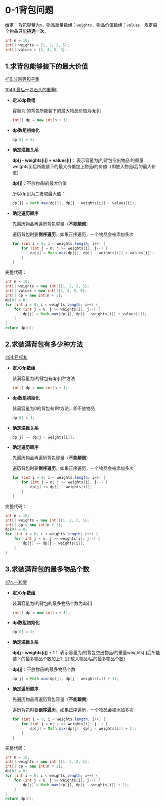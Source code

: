 # 0-1背包问题

给定：背包容量为`n`，物品重量数组：`weights`，物品价值数组：`values`，规定每个物品只能**挑选一次**。

```java
int n = 10;
int[] weights = {1, 2, 2, 5};
int[] values = {2, 4, 5, 8};
```

## 1.求背包能够装下的最大价值

[416.分割等和子集](https://leetcode.cn/problems/partition-equal-subset-sum/description/)

[1049.最后一块石头的重量II](https://leetcode.cn/problems/last-stone-weight-ii/description/)

- **定义dp数组**

  容量为i的背包所能装下的最大物品价值为dp[i]

  ```java
  int[] dp = new int[n + 1];
  ```

- **dp数组初始化**

  ```java
  dp[0] = 0;
  ```

- **确定递推关系**

  **dp[j - weights[i]] + values[i]**： 表示容量为j的背包空出物品i的重量weights[i]后所能装下的最大价值加上物品i的价值（即放入物品i后的最大价值）
  
  **dp[j]**：不放物品i的最大价值

  所以dp[j]为二者取最大值：
  
  ```java
  dp[j] = Math.max(dp[j], dp[j - weights[i]] + values[i]);
  ```

- **确定遍历顺序**

  先遍历物品再遍历背包容量（**不能颠倒**）

  遍历背包时要**倒序遍历**，如果正序遍历，一个物品会被添加多次

  ```java
  for (int i = 0; i < weights.length; i++) {
      for (int j = n; j >= weights[i]; j--) {
          dp[j] = Math.max(dp[j], dp[j - weights[i]] + values[i]);
      }
  }
  ```

完整代码：

```java
int n = 10;
int[] weights = new int[]{1, 2, 2, 5};
int[] values = new int[]{2, 4, 5, 8};
int[] dp = new int[n + 1];
dp[0] = 0;
for (int i = 0; i < weights.length; i++) {
    for (int j = n; j >= weights[i]; j--) {
        dp[j] = Math.max(dp[j], dp[j - weights[i]] + values[i]);
    }
}
return dp[n];
```

## 2.求装满背包有多少种方法

[494.目标和](https://leetcode.cn/problems/target-sum/description/)

- **定义dp数组**

  装满容量为i的背包有dp[i]种方法

  ```java
  int[] dp = new int[n + 1];
  ```

- **dp数组初始化**

  装满容量为0的背包有1种方法，即不放物品

  ```java
  dp[0] = 1;
  ```

- **确定递推关系**

  ```java
  dp[j] += dp[j - weights[i]];
  ```

- **确定遍历顺序**

  先遍历物品再遍历背包容量（**不能颠倒**）

  遍历背包时要**倒序遍历**，如果正序遍历，一个物品会被添加多次

  ```java
  for (int i = 0; i < weights.length; i++) {
      for (int j = n; j >= weights[i]; j--) {
          dp[j] += dp[j - weights[i]];
      }
  }
  ```

完整代码：

```java
int n = 10;
int[] weights = new int[]{1, 2, 2, 5};
int[] dp = new int[n + 1];
dp[0] = 0;
for (int i = 0; i < weights.length; i++) {
    for (int j = n; j >= weights[i]; j--) {
        dp[j] += dp[j - weights[i]];
    }
}
```

## 3.求装满背包的最多物品个数

[474.一和零](https://leetcode.cn/problems/ones-and-zeroes/description/)

- **定义dp数组**

  装满容量为i的背包的最多物品个数为dp[i]

  ```java
  int[] dp = new int[n + 1];
  ```

- **dp数组初始化**

  ```java
  dp[0] = 0;
  ```

- **确定递推关系**

  **dp[j - weights[i]] + 1**： 表示容量为j的背包空出物品i的重量weights[i]后所能装下的最多物品个数加上1（即放入物品i后的最多物品个数）

  **dp[j]**：不放物品i的最多物品个数

  ```java
  dp[j] = Math.max(dp[j], dp[j - weights[i]] + 1);
  ```

- **确定遍历顺序**

  先遍历物品再遍历背包容量（**不能颠倒**）

  遍历背包时要**倒序遍历**，如果正序遍历，一个物品会被添加多次

  ```java
  for (int i = 0; i < weights.length; i++) {
      for (int j = n; j >= weights[i]; j--) {
          dp[j] = Math.max(dp[j], dp[j - weights[i]] + 1);
      }
  }
  ```

完整代码：

```java
int n = 10;
int[] weights = new int[]{1, 2, 2, 5};
int[] dp = new int[n + 1];
dp[0] = 0;
for (int i = 0; i < weights.length; i++) {
    for (int j = n; j >= weights[i]; j--) {
        dp[j] = Math.max(dp[j], dp[j - weights[i]] + 1);
    }
}
return dp[n];
```

